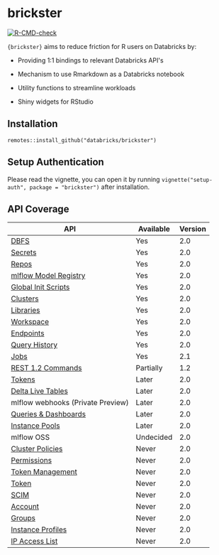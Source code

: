 # brickster

<!-- badges: start -->
[![R-CMD-check](https://github.com/databricks/brickster/workflows/R-CMD-check/badge.svg)](https://github.com/databricks/brickster/actions)
<!-- badges: end -->

`{brickster}` aims to reduce friction for R users on Databricks by:

-   Providing 1:1 bindings to relevant Databricks API's

-   Mechanism to use Rmarkdown as a Databricks notebook

-   Utility functions to streamline workloads

-   Shiny widgets for RStudio

## Installation

`remotes::install_github("databricks/brickster")`

## Setup Authentication

Please read the vignette, you can open it by running `vignette("setup-auth", package = "brickster")` after installation.

## API Coverage

| API                                                                                                                  | Available | Version |
|----------------------------------------------------------------------------------------------------------------------|-----------|---------|
| [DBFS](https://docs.databricks.com/dev-tools/api/latest/dbfs.html)                                                   | Yes       | 2.0     |
| [Secrets](https://docs.databricks.com/dev-tools/api/latest/secrets.html)                                             | Yes       | 2.0     |
| [Repos](https://docs.databricks.com/dev-tools/api/latest/repos.html)                                                 | Yes       | 2.0     |
| [mlflow Model Registry](https://docs.databricks.com/dev-tools/api/latest/mlflow.html)                                | Yes       | 2.0     |
| [Global Init Scripts](https://docs.databricks.com/dev-tools/api/latest/global-init-scripts.html)                     | Yes       | 2.0     |
| [Clusters](https://docs.databricks.com/dev-tools/api/latest/clusters.html)                                           | Yes       | 2.0     |
| [Libraries](https://docs.databricks.com/dev-tools/api/latest/libraries.html)                                         | Yes       | 2.0     |
| [Workspace](https://docs.databricks.com/dev-tools/api/latest/workspace.html)                                         | Yes       | 2.0     |
| [Endpoints](https://docs.databricks.com/sql/api/sql-endpoints.html)                                                  | Yes       | 2.0     |
| [Query History](https://docs.databricks.com/sql/api/query-history.html)                                              | Yes       | 2.0     |
| [Jobs](https://docs.databricks.com/dev-tools/api/latest/jobs.html)                                                   | Yes       | 2.1     |
| [REST 1.2 Commands](https://docs.databricks.com/dev-tools/api/1.2/index.html)                                        | Partially | 1.2     |
| [Tokens](https://docs.databricks.com/dev-tools/api/latest/tokens.html)                                               | Later     | 2.0     |
| [Delta Live Tables](https://docs.databricks.com/data-engineering/delta-live-tables/delta-live-tables-api-guide.html) | Later     | 2.0     |
| mlflow webhooks (Private Preview)                                                                                    | Later     | 2.0     |
| [Queries & Dashboards](https://docs.databricks.com/sql/api/queries-dashboards.html)                                  | Later     | 2.0     |
| [Instance Pools](https://docs.databricks.com/dev-tools/api/latest/instance-pools.html)                               | Later     | 2.0     |
| mlflow OSS                                                                                                           | Undecided | 2.0     |
| [Cluster Policies](https://docs.databricks.com/dev-tools/api/latest/policies.html)                                   | Never     | 2.0     |
| [Permissions](https://docs.databricks.com/dev-tools/api/latest/permissions.html)                                     | Never     | 2.0     |
| [Token Management](https://docs.databricks.com/dev-tools/api/latest/token-management.html)                           | Never     | 2.0     |
| [Token](https://docs.databricks.com/dev-tools/api/latest/tokens.html)                                                | Never     | 2.0     |
| [SCIM](https://docs.databricks.com/dev-tools/api/latest/scim/index.html)                                             | Never     | 2.0     |
| [Account](https://docs.databricks.com/dev-tools/api/latest/account.html)                                             | Never     | 2.0     |
| [Groups](https://docs.databricks.com/dev-tools/api/latest/groups.html)                                               | Never     | 2.0     |
| [Instance Profiles](https://docs.databricks.com/dev-tools/api/latest/instance-profiles.html)                         | Never     | 2.0     |
| [IP Access List](https://docs.databricks.com/dev-tools/api/latest/ip-access-list.html)                               | Never     | 2.0     |
